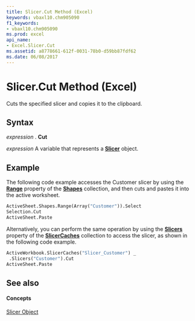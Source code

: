 ```yaml
---
title: Slicer.Cut Method (Excel)
keywords: vbaxl10.chm905090
f1_keywords:
- vbaxl10.chm905090
ms.prod: excel
api_name:
- Excel.Slicer.Cut
ms.assetid: a8778661-612f-0031-78b0-d59bb87fdf62
ms.date: 06/08/2017
---
```



# Slicer.Cut Method (Excel)

Cuts the specified slicer and copies it to the clipboard.


## Syntax

 _expression_ . **Cut**

 _expression_ A variable that represents a **[Slicer](slicer-object-excel.md)** object.


## Example

The following code example accesses the Customer slicer by using the **[Range](shapes-range-property-excel.md)** property of the **[Shapes](shapes-object-excel.md)** collection, and then cuts and pastes it into the active worksheet.


```vb
ActiveSheet.Shapes.Range(Array("Customer")).Select 
Selection.Cut 
ActiveSheet.Paste 

```

Alternatively, you can perform the same operation by using the **[Slicers](slicercache-slicers-property-excel.md)** property of the **[SlicerCaches](slicercaches-object-excel.md)** collection to access the slicer, as shown in the following code example.




```vb
ActiveWorkbook.SlicerCaches("Slicer_Customer") _ 
 .Slicers("Customer").Cut 
ActiveSheet.Paste
```


## See also


#### Concepts


[Slicer Object](slicer-object-excel.md)

